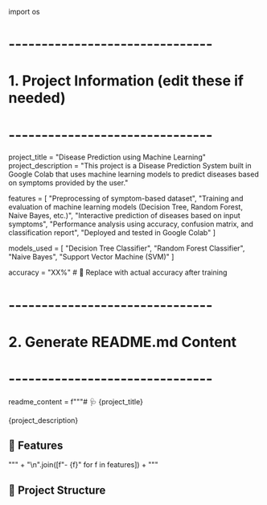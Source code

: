 import os

# -------------------------------
# 1. Project Information (edit these if needed)
# -------------------------------
project_title = "Disease Prediction using Machine Learning"
project_description = "This project is a Disease Prediction System built in Google Colab that uses machine learning models to predict diseases based on symptoms provided by the user."

features = [
    "Preprocessing of symptom-based dataset",
    "Training and evaluation of machine learning models (Decision Tree, Random Forest, Naive Bayes, etc.)",
    "Interactive prediction of diseases based on input symptoms",
    "Performance analysis using accuracy, confusion matrix, and classification report",
    "Deployed and tested in Google Colab"
]

models_used = [
    "Decision Tree Classifier",
    "Random Forest Classifier",
    "Naive Bayes",
    "Support Vector Machine (SVM)"
]

accuracy = "XX%"  # 🔹 Replace with actual accuracy after training

# -------------------------------
# 2. Generate README.md Content
# -------------------------------
readme_content = f"""# 🩺 {project_title}

{project_description}  

## 📌 Features
""" + "\n".join([f"- {f}" for f in features]) + """

## 📂 Project Structure
